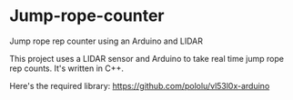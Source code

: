 # Jump-rope-counter
Jump rope rep counter using an Arduino and LIDAR

This project uses a LIDAR sensor and Arduino to take real time jump rope rep counts. It's written in C++.

Here's the required library: https://github.com/pololu/vl53l0x-arduino
